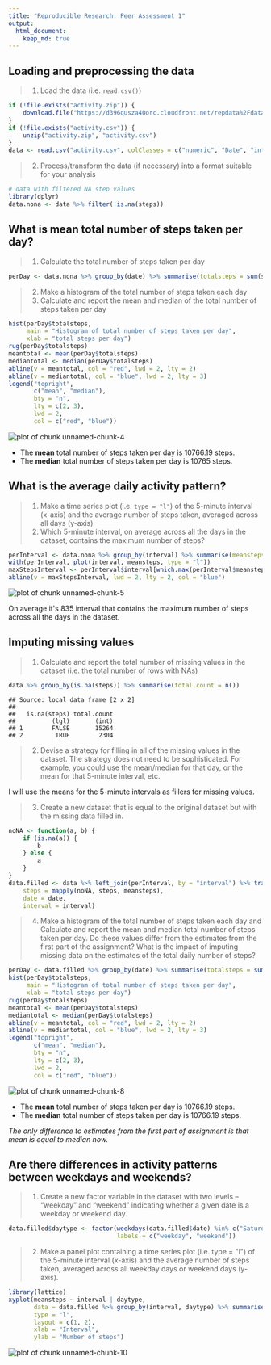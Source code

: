 ```yaml
---
title: "Reproducible Research: Peer Assessment 1"
output: 
  html_document:
    keep_md: true
---
```



## Loading and preprocessing the data

> 1. Load the data (i.e. `read.csv()`)


```r
if (!file.exists("activity.zip")) {
    download.file("https://d396qusza40orc.cloudfront.net/repdata%2Fdata%2Factivity.zip", "activity.zip")
}
if (!file.exists("activity.csv")) {
    unzip("activity.zip", "activity.csv")
}
data <- read.csv("activity.csv", colClasses = c("numeric", "Date", "integer"))
```

> 2. Process/transform the data (if necessary) into a format suitable for your analysis


```r
# data with filtered NA step values
library(dplyr)
data.nona <- data %>% filter(!is.na(steps))
```

## What is mean total number of steps taken per day?

> 1. Calculate the total number of steps taken per day


```r
perDay <- data.nona %>% group_by(date) %>% summarise(totalsteps = sum(steps))
```

> 2. Make a histogram of the total number of steps taken each day
> 3. Calculate and report the mean and median of the total number of steps taken per day


```r
hist(perDay$totalsteps, 
     main = "Histogram of total number of steps taken per day", 
     xlab = "total steps per day")
rug(perDay$totalsteps)
meantotal <- mean(perDay$totalsteps)
mediantotal <- median(perDay$totalsteps)
abline(v = meantotal, col = "red", lwd = 2, lty = 2)
abline(v = mediantotal, col = "blue", lwd = 2, lty = 3)
legend("topright", 
       c("mean", "median"), 
       bty = "n",
       lty = c(2, 3), 
       lwd = 2, 
       col = c("red", "blue"))
```

![plot of chunk unnamed-chunk-4](figure/unnamed-chunk-4-1.png) 

* The **mean** total number of steps taken per day is 10766.19 steps.
* The **median** total number of steps taken per day is 10765 steps.

## What is the average daily activity pattern?

> 1. Make a time series plot (i.e. `type = "l"`) of the 5-minute interval (x-axis) and the average number of steps taken, averaged across all days (y-axis)
> 2. Which 5-minute interval, on average across all the days in the dataset, contains the maximum number of steps?


```r
perInterval <- data.nona %>% group_by(interval) %>% summarise(meansteps = mean(steps))
with(perInterval, plot(interval, meansteps, type = "l"))
maxStepsInterval <- perInterval$interval[which.max(perInterval$meansteps)]
abline(v = maxStepsInterval, lwd = 2, lty = 2, col = "blue")
```

![plot of chunk unnamed-chunk-5](figure/unnamed-chunk-5-1.png) 

On average it's 835 interval that contains the maximum number of steps across all the days in the dataset.

## Imputing missing values

> 1. Calculate and report the total number of missing values in the dataset (i.e. the total number of rows with NAs)


```r
data %>% group_by(is.na(steps)) %>% summarise(total.count = n())
```

```
## Source: local data frame [2 x 2]
## 
##   is.na(steps) total.count
##          (lgl)       (int)
## 1        FALSE       15264
## 2         TRUE        2304
```

> 2. Devise a strategy for filling in all of the missing values in the dataset. The strategy does not need to be sophisticated. For example, you could use the mean/median for that day, or the mean for that 5-minute interval, etc.

I will use the means for the 5-minute intervals as fillers for missing values.

> 3. Create a new dataset that is equal to the original dataset but with the missing data filled in.


```r
noNA <- function(a, b) {
    if (is.na(a)) {
        b
    } else {
        a
    }
}
data.filled <- data %>% left_join(perInterval, by = "interval") %>% transmute(
    steps = mapply(noNA, steps, meansteps),
    date = date,
    interval = interval)
```

> 4. Make a histogram of the total number of steps taken each day and Calculate and report the mean and median total number of steps taken per day. Do these values differ from the estimates from the first part of the assignment? What is the impact of imputing missing data on the estimates of the total daily number of steps?


```r
perDay <- data.filled %>% group_by(date) %>% summarise(totalsteps = sum(steps))
hist(perDay$totalsteps, 
     main = "Histogram of total number of steps taken per day", 
     xlab = "total steps per day")
rug(perDay$totalsteps)
meantotal <- mean(perDay$totalsteps)
mediantotal <- median(perDay$totalsteps)
abline(v = meantotal, col = "red", lwd = 2, lty = 2)
abline(v = mediantotal, col = "blue", lwd = 2, lty = 3)
legend("topright", 
       c("mean", "median"), 
       bty = "n",
       lty = c(2, 3), 
       lwd = 2, 
       col = c("red", "blue"))
```

![plot of chunk unnamed-chunk-8](figure/unnamed-chunk-8-1.png) 

* The **mean** total number of steps taken per day is 10766.19 steps.
* The **median** total number of steps taken per day is 10766.19 steps.

*The only difference to estimates from the first part of assignment is that mean is equal to median now.*

## Are there differences in activity patterns between weekdays and weekends?

> 1. Create a new factor variable in the dataset with two levels – “weekday” and “weekend” indicating whether a given date is a weekday or weekend day.


```r
data.filled$daytype <- factor(weekdays(data.filled$date) %in% c("Saturday", "Sunday"),
                              labels = c("weekday", "weekend"))
```

> 2. Make a panel plot containing a time series plot (i.e. type = "l") of the 5-minute interval (x-axis) and the average number of steps taken, averaged across all weekday days or weekend days (y-axis).


```r
library(lattice)
xyplot(meansteps ~ interval | daytype,
       data = data.filled %>% group_by(interval, daytype) %>% summarise(meansteps = mean(steps)),
       type = "l", 
       layout = c(1, 2), 
       xlab = "Interval", 
       ylab = "Number of steps")
```

![plot of chunk unnamed-chunk-10](figure/unnamed-chunk-10-1.png) 
